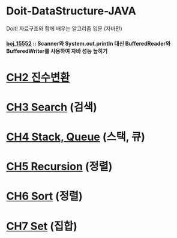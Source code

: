 # Doit-DataStructure-JAVA
Doit! 자료구조와 함께 배우는 알고리즘 입문 (자바편)

#### [boj_15552](./src/boj_15552.java) :: Scanner와 System.out.println 대신 BufferedReader와 BufferedWriter를 사용하여 자바 성능 높히기

# [CH2 진수변환](./src/ch2/CardConvRev.java)

# [CH3 Search](./src/ch3) (검색)

# [CH4 Stack, Queue](./src/ch4) (스택, 큐)

# [CH5 Recursion](./src/ch5) (정렬)

# [CH6 Sort](./src/ch6) (정렬)

# [CH7 Set](./src/ch7) (집합)
